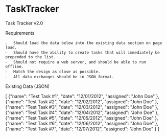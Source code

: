 # TaskTracker
Task Tracker v2.0


Requirements

	⁃	Should load the data below into the existing data section on page load.
	⁃	Should have the ability to create tasks that will immediately be prepended to the list.
	⁃	Should not require a web server, and should be able to run offline.
	⁃	Match the design as close as possible.
	⁃	All data exchanges should be in JSON format.

Existing Data (JSON)

[
	{"name": "Test Task #1", "date": "12/01/2012", "assigned": "John Doe" },
	{"name": "Test Task #2", "date": "12/02/2012", "assigned": "John Doe" },
	{"name": "Test Task #3", "date": "12/03/2012", "assigned": "John Doe" },
	{"name": "Test Task #4", "date": "12/04/2012", "assigned": "John Doe" },
	{"name": "Test Task #5", "date": "12/05/2012", "assigned": "John Doe" },
	{"name": "Test Task #6", "date": "12/06/2012", "assigned": "John Doe" },
	{"name": "Test Task #7", "date": "12/07/2012", "assigned": "John Doe" }
]
